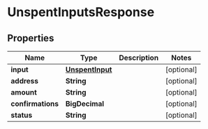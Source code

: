 

# UnspentInputsResponse


## Properties

| Name | Type | Description | Notes |
|------------ | ------------- | ------------- | -------------|
|**input** | [**UnspentInput**](UnspentInput.md) |  |  [optional] |
|**address** | **String** |  |  [optional] |
|**amount** | **String** |  |  [optional] |
|**confirmations** | **BigDecimal** |  |  [optional] |
|**status** | **String** |  |  [optional] |



